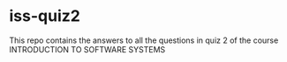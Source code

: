 # iss-quiz2
This repo contains the answers to all the questions in quiz 2 of the course INTRODUCTION TO SOFTWARE SYSTEMS
